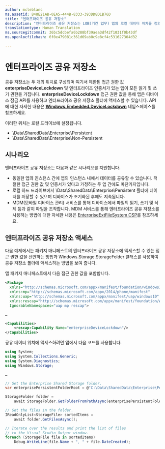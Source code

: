 ```yaml
---
author: mcleblanc
ms.assetid: B48E21AB-0EA5-444B-8333-393DD8D1B76D
title: "엔터프라이즈 공유 저장소"
description: "엔터프라이즈 공유 저장소는 LOB(기간 업무) 앱의 로컬 데이터 위치를 정의하여 데이터를 공유합니다."
translationtype: Human Translation
ms.sourcegitcommit: 36bc5dcbefa6b288bf39aea3df42f1031f0b43df
ms.openlocfilehash: 6f0e479081c361d69ab0c9e8cf4c531627304d32

---
```

# 엔터프라이즈 공유 저장소

공유 저장소는 두 개의 위치로 구성되며 여기서 제한된 접근 권한 값 **enterpriseDeviceLockdown** 및 엔터프라이즈 인증서가 있는 앱이 모든 읽기 및 쓰기 권한을 가집니다. **enterpriseDeviceLockdown** 접근 권한 값을 통해 앱은 디바이스 잠금 API를 사용하고 엔터프라이즈 공유 저장소 폴더에 액세스할 수 있습니다. API에 대한 자세한 내용은 [**Windows.Embedded.DeviceLockdown**](http://go.microsoft.com/fwlink/?LinkId=699331) 네임스페이스를 참조하세요.  

이러한 위치는 로컬 드라이브에 설정됩니다.
- \Data\SharedData\Enterprise\Persistent
- \Data\SharedData\Enterprise\Non-Persistent

## 시나리오

엔터프라이즈 공유 저장소는 다음과 같은 시나리오를 지원합니다.

- 동일한 앱의 인스턴스 간에 앱의 인스턴스 내에서 데이터를 공유할 수 있습니다. 적절한 접근 권한 값 및 인증서가 있다고 가정하는 두 앱 간에도 마찬가지입니다.
- 로컬 하드 드라이브에서 \Data\SharedData\Enterprise\Persistent 폴더에 데이터를 저장할 수 있으며 디바이스가 초기화된 후에도 지속됩니다.
- MDM(모바일 디바이스 관리) 서비스를 통해 디바이스에서 파일의 읽기, 쓰기 및 삭제 등과 같이 파일을 조작합니다. MDM 서비스를 통해 엔터프라이즈 공유 저장소를 사용하는 방법에 대한 자세한 내용은 [EnterpriseExtFileSystem CSP](http://go.microsoft.com/fwlink/?LinkId=699333)를 참조하세요.

## 엔터프라이즈 공유 저장소 액세스

다음 예제에서는 패키지 매니페스트의 엔터프라이즈 공유 저장소에 액세스할 수 있는 접근 권한 값을 선언하는 방법과 Windows.Storage.StorageFolder 클래스를 사용하여 공유 저장소 폴더에 액세스하는 방법을 보여 줍니다.

앱 패키지 매니페스트에서 다음 접근 권한 값을 포함합니다.

```xml
<Package
  xmlns="http://schemas.microsoft.com/appx/manifest/foundation/windows10"
  xmlns:mp="http://schemas.microsoft.com/appx/2014/phone/manifest"
  xmlns:uap="http://schemas.microsoft.com/appx/manifest/uap/windows10"
  xmlns:rescap="http://schemas.microsoft.com/appx/manifest/foundation/windows10/restrictedcapabilities"
  IgnorableNamespaces="uap mp rescap">

…

<Capabilities>
    <rescap:Capability Name="enterpriseDeviceLockdown"/>
</Capabilities>
```

공유 데이터 위치에 액세스하려면 앱에서 다음 코드를 사용합니다.

```csharp
using System;
using System.Collections.Generic;
using System.Diagnostics;
using Windows.Storage;

…

// Get the Enterprise Shared Storage folder.
var enterprisePersistentFolderRoot = @"C:\Data\SharedData\Enterprise\Persistent";

StorageFolder folder =
    await StorageFolder.GetFolderFromPathAsync(enterprisePersistentFolderRoot);

// Get the files in the folder.
IReadOnlyList<StorageFile> sortedItems =
    await folder.GetFilesAsync();

// Iterate over the results and print the list of files
// to the Visual Studio Output window.
foreach (StorageFile file in sortedItems)
    Debug.WriteLine(file.Name + ", " + file.DateCreated);
```




<!--HONumber=Jun16_HO4-->


